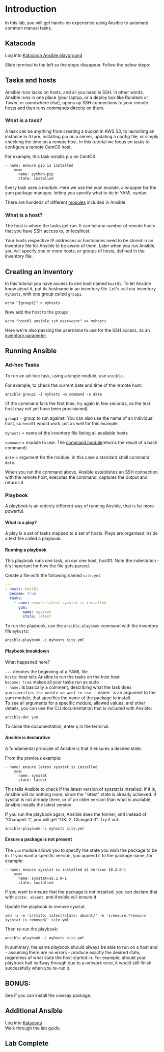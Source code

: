 # Introduction


In this lab, you will get hands-on experience using Ansible to automate common manual tasks.

## Katacoda
Log into [Katacoda Ansible playground](https://www.katacoda.com/openshift/courses/ansibleop/ansible-refresher-311)

Slide terminal to the left so the steps disappear. Follow the below steps: 

## Tasks and hosts
Ansible runs tasks on hosts, and all you need is SSH. In other words, Ansible runs in one place (your laptop, or a deploy box like Rundeck or Tower, or somewhere else), opens up SSH connections to your remote hosts and then runs commands directly on them.

### What is a task?
A task can be anything from creating a bucket in AWS S3, to launching an instance in Azure, installing pip on a server, updating a config file, or simply checking the time on a remote host. In this tutorial we focus on tasks to configure a remote CentOS host.

For example, this task installs pip on CentOS:

```
- name: ensure pip is installed
    yum:
      name: python-pip
      state: installed
```

Every task uses a module. Here we use the yum module, a wrapper for the yum package manager, letting you specify what to do in YAML syntax.

There are hundeds of different [modules](https://docs.ansible.com/ansible/modules_by_category.html) included in Ansible.

### What is a host?
The host is where the tasks get run. It can be any number of remote hosts that you have SSH access to, or localhost.

Your hosts respective IP addresses or hostnames need to be stored in an inventory file for Ansible to be aware of them. Later when you run Ansible, you will specify one or more hosts, or groups of hosts, defined in the inventory file.

## Creating an inventory
In this tutorial you have access to one host named `host01`. To let Ansible know about it, put its hostname in an inventory file. Let's call our inventory `myhosts`, with one group called `group1`.
```
echo "[group1]" > myhosts
```

Now add the host to the group:
```
echo "host01 ansible_ssh_user=cent" >> myhosts
```

Here we're also passing the username to use for the SSH access, as an [inventory parameter](https://docs.ansible.com/ansible/intro_inventory.html#list-of-behavioral-inventory-parameters)

## Running Ansible   
### Ad-hoc Tasks 

To run an ad-hoc task, using a single module, use `ansible`.

For example, to check the current date and time of the remote host:

```
ansible group1 -i myhosts -m command -a date
```

(if the command fails the first time, try again in few seconds, as the test host may not yet have been provisioned)

`group1` = group to run against. You can also use the name of an individual host, so `host01` would work just as well for this example.

`myhosts` = name of the inventory file listing all available hosts

`command` = module to use. The [command module](https://docs.ansible.com/ansible/command_module.html)returns the result of a bash command)

`date` = argument for the module, in this case a standard shell command `date`.

When you run the command above, Ansible establishes an SSH connection with the remote host, executes the command, captures the output and returns it.

### Playbook   
A playbook is an entirely different way of running Ansible, that is far more powerful.   

#### What is a play? 

A play is a set of tasks mapped to a set of hosts. Plays are organised inside a text file called a playbook.


#### Running a playbook

This playbook runs one task, on our one host, host01. Note the indentation - it's important for how the file gets parsed. 

Create a file with the following named `site.yml`

```yaml
---
- hosts: host01
  become: true
  tasks:
    - name: ensure latest sysstat is installed
      yum:
        name: sysstat
        state: latest
```

To run the playbook, use the `ansible-playbook` command with the inventory file `myhosts`:

```
ansible-playbook -i myhosts site.yml
```

#### Playbook breakdown

What happened here?

`---` denotes the beginning of a YAML file   
`hosts`: host tells Ansible to run the tasks on the host host   
`become: true` makes all your tasks run as sudo   
`- name:` is basically a comment, describing what the task does   
`yum` :` specifies the module we want to use   
`name:` is an argument to the yum module, that specifies the name of the package to install.   
To see all arguments for a specific module, allowed values, and other details, you can use the CLI documentation that is included with Ansible:   

```
ansible-doc yum 
```

To close the documentation, enter q in the terminal.   

#### Ansible is declarative   
A fundamental principle of Ansible is that it ensures a desired state.   

From the previous example:   

```
- name: ensure latest sysstat is installed
    yum:
      name: sysstat
      state: latest
```

This tells Ansible to check if the latest version of sysstat is installed. If it is, Ansible will do nothing more, since the "latest" state is already achieved. If sysstat is not already there, or of an older version than what is available, Ansible installs the latest version.

If you run the playbook again, Ansible does the former, and instead of "Changed: 1", you will get "OK: 2, Changed 0". Try it out:   

```
ansible-playbook -i myhosts site.yml
```

#### Ensure a package is not present 

The `yum` module allows you to specify the state you wish the package to be in. If you want a specific version, you append it to the package name, for example:   

```
- name: ensure sysstat is installed at version 10.2.0-1
    yum:
      name: sysstat=10.2.0-1
      state: installed
```

If you want to ensure that the package is not installed, you can declare that with `state: absent`, and Ansible will ensure it.

Update the playbook to remove sysstat.

```
sed -i -e 's/state: latest/state: absent/' -e 's/ensure.*/ensure sysstat is removed/' site.yml
```

Then re-run the playbook:

```
ansible-playbook -i myhosts site.yml
```

In summary, the same playbook should always be able to run on a host and - assuming there are no errors - produce exactly the desired state, regardless of what state the host started in. For example, should your playbook halt halfway through due to a network error, it would still finish successfully when you re-run it.

## BONUS:
See if you can install the cowsay package.

## Additional Ansible 
Log into [Katacoda](https://www.katacoda.com/openshift/courses/ansibleop/ansible-refresher-311)   
Walk through the lab guide. 

## Lab Complete
